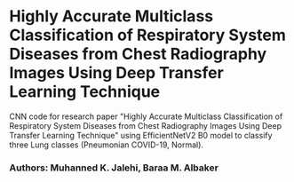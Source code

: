 # Highly Accurate Multiclass Classification of Respiratory System Diseases from Chest Radiography Images Using Deep Transfer Learning Technique


CNN code for research paper "Highly Accurate Multiclass Classification of Respiratory System Diseases from Chest Radiography Images Using Deep Transfer Learning Technique" using EfficientNetV2 B0 model to classify three Lung classes (Pneumonian COVID-19, Normal).

### Authors: Muhanned K. Jalehi,  Baraa M. Albaker
